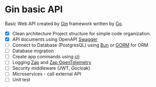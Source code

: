 # Gin basic API

Basic Web API created by [Gin](https://github.com/gin-gonic/gin) framework written by [Go](https://go.dev/).

- [x] Clean architecture Project structure for simple code organization.
- [x] API documents using OpenAPI [Swagger](https://swagger.io/specification/)
- [ ] Connect to Database (PostgresQL) using [Bun](https://bun.uptrace.dev/) or [GORM](https://gorm.io/) for ORM
- [ ] Database migration
- [ ] Create app commands using [cli](https://pkg.go.dev/github.com/urfave/cli/v2)
- [ ] Logging [Zap](https://pkg.go.dev/go.uber.org/zap) and [Zap OpenTelemetry](https://pkg.go.dev/github.com/uptrace/opentelemetry-go-extra/otelzap)
- [ ] Security middleware (JWT, Gocloak)
- [ ] Microservices - call external API
- [ ] Unit test
